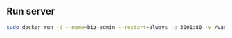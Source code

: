 ## Run server
```sh
sudo docker run -d --name=biz-admin --restart=always -p 3001:80 -v /var/www/sangg/admin/build:/usr/share/nginx/html nginx:1.13
```
